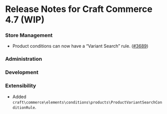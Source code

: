# Release Notes for Craft Commerce 4.7 (WIP)

### Store Management
- Product conditions can now have a “Variant Search” rule. ([#3689](https://github.com/craftcms/commerce/issues/3689))

### Administration

### Development

### Extensibility
- Added `craft\commerce\elements\conditions\products\ProductVariantSearchConditionRule`.